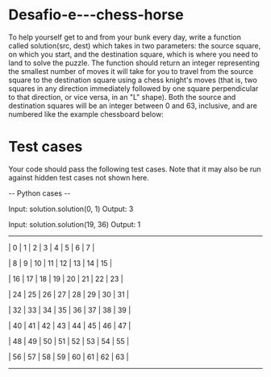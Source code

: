 # Desafio-e---chess-horse

To help yourself get to and from your bunk every day, write a function called solution(src, dest) which takes in two parameters: the source square, on which you start, and the destination square, which is where you need to land to solve the puzzle.  The function should return an integer representing the smallest number of moves it will take for you to travel from the source square to the destination square using a chess knight's moves (that is, two squares in any direction immediately followed by one square perpendicular to that direction, or vice versa, in an "L" shape).  Both the source and destination squares will be an integer between 0 and 63, inclusive, and are numbered like the example chessboard below:

Test cases
==========
Your code should pass the following test cases.
Note that it may also be run against hidden test cases not shown here.

-- Python cases --

Input: solution.solution(0, 1)
Output: 3

Input: solution.solution(19, 36)
Output: 1

-----------------------------------------
|  0 |  1 |  2 |  3 |  4 |  5 |  6 |  7 |

|  8 |  9 | 10 | 11 | 12 | 13 | 14 | 15 |

| 16 | 17 | 18 | 19 | 20 | 21 | 22 | 23 |

| 24 | 25 | 26 | 27 | 28 | 29 | 30 | 31 |

| 32 | 33 | 34 | 35 | 36 | 37 | 38 | 39 |

| 40 | 41 | 42 | 43 | 44 | 45 | 46 | 47 |

| 48 | 49 | 50 | 51 | 52 | 53 | 54 | 55 |

| 56 | 57 | 58 | 59 | 60 | 61 | 62 | 63 |

-----------------------------------------
